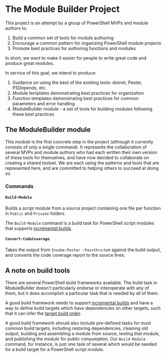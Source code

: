 # The Module Builder Project

This project is an attempt by a group of PowerShell MVPs and module authors to:

1. Build a common set of tools for module authoring
2. Encourage a common pattern for organizing PowerShell module projects
3. Promote best practices for authoring functions and modules

In short, we want to make it easier for people to write great code and produce great modules.

In service of this goal, we intend to produce:

1. Guidance on using the best of the existing tools: dotnet, Pester, PSDepends, etc.
2. Module templates demonstrating best practices for organization
3. Function templates demonstrating best practices for common parameters and error handling
4. ModuleBuilder module - a set of tools for building modules following these best practices


## The ModuleBuilder module

This module is the first concrete step in the project (although it currently consists of only a single command). It represents the collaboration of several MVPs and module authors who had each written their own version of these tools for themselves, and have now decided to collaborate on creating a shared toolset. We are each using the patterns and tools that are represented here, and are committed to helping others to succeed at doing so.

### Commands

#### `Build-Module`

Builds a script module from a source project containing one file per function in `Public` and `Private` folders.

The `Build-Module` command is a build task for PowerShell script modules that supports [incremental builds](https://docs.microsoft.com/en-us/visualstudio/msbuild/incremental-builds).

#### `Convert-CodeCoverage`

Takes the output from `Invoke-Pester -Passthru` run against the build output, and converts the code coverage report to the source lines.

## A note on build tools

There are several PowerShell build frameworks available. The build task in ModuleBuilder doesn't particularly endorse or interoperate with any of them, but it does accomplish a particular task that is needed by all of them.

A good build framework needs to support [incremental builds](https://docs.microsoft.com/en-us/visualstudio/msbuild/incremental-builds) and have a way to define build targets which have dependencies on other targets, such that it can infer the [target build order](https://docs.microsoft.com/en-us/visualstudio/msbuild/msbuild-targets#target-build-order).

A good build framework should also include pre-defined tasks for most common build targets, including restoring dependencies, cleaning old output, building and assembling a module from source, testing that module, and publishing the module for public consumption.  Our `Build-Module` command, for instance, is just one task of several which would be needed for a build target for a PowerShell script module.
